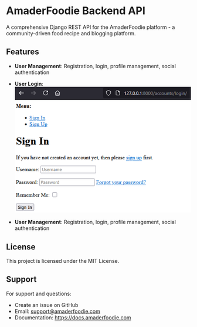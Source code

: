 # AmaderFoodie Backend API

A comprehensive Django REST API for the AmaderFoodie platform - a community-driven food recipe and blogging platform.

## Features

- **User Management**: Registration, login, profile management, social authentication

- **User Login**: 
![login](https://github.com/csenazmul/amaderfoodie/blob/e9d65d9facc0b79b66317ef04718ee107910d503/backend/workflows/login.png)
- **User Management**: Registration, login, profile management, social authentication


## License

This project is licensed under the MIT License.

## Support

For support and questions:
- Create an issue on GitHub
- Email: support@amaderfoodie.com
- Documentation: https://docs.amaderfoodie.com